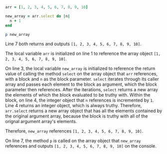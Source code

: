 ```ruby
arr = [1, 2, 3, 4, 5, 6, 7, 8, 9, 10]

new_array = arr.select do |n|
  n + 1
end

p new_array
```
Line 7 both returns and outputs `[1, 2, 3, 4, 5, 6, 7, 8, 9, 10]`.

The local variable `arr` is initialized on line 1 to reference the array object `[1, 2, 3, 4, 5, 6, 7, 8, 9, 10]`.

On line 3, the local variable `new_array` is initialized to reference the return value of calling the method `select` on the array object that `arr` references, with a block and `n` as the block parameter. `select` iterates through its caller array and passes each element to the block as argument, which the block parameter then references. After the iterations, `select` returns a new array the elements of which the block evaluated to be truthy with. Within the block, on line 4, the integer object that `n` references is incremented by `1`. Line 4 returns an integer object, which is always truthy. Therefore, `arr.select` returns a new array object that has all the elements contained by the original argument array, because the block is truthy with all of the orignal argument array's elements.

Therefore, `new_array` references `[1, 2, 3, 4, 5, 6, 7, 8, 9, 10]`.

On line 7, the method `p` is called on the array object that `new_array` references and outputs `[1, 2, 3, 4, 5, 6, 7, 8, 9, 10]` on the console.